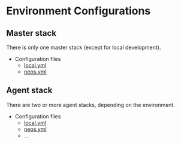 # Environment Configurations


## Master stack

There is only one master stack (except for local development).

* Configuration files
    - [local.yml](../infra/master/configs/local.yml)
    - [neos.yml](../infra/master/configs/neos.yml)

## Agent stack

There are two or more agent stacks, depending on the environment.

* Configuration files
    - [local.yml](../infra/agent/configs/local.yml)
    - [neos.yml](../infra/agent/configs/neos.yml)
    - ...


